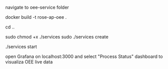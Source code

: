 navigate to oee-service folder

docker build -t rose-ap-oee .

cd ..

sudo chmod +x ./services
sudo ./services create

./services start

open Grafana on localhost:3000 and select "Process Status" dashboard to visualiza OEE live data